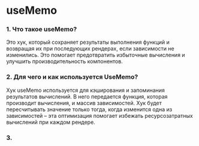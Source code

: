 # useMemo

### 1. Что такое useMemo?

Это хук, который сохраняет результаты выполнения функций и возвращая их при последующих рендерах, если зависимости не изменились. Это помогает предотвратить избыточные вычисления и улучшить производительность компонентов.

### 2. Для чего и как используется UseMemo?

Хук useMemo используется для кэширования и запоминания результатов вычислений. В него передается функция, которая производит вычисления, и массив зависимостей. Хук будет пересчитывать значение только тогда, когда изменится одна из зависимостей – эта оптимизация помогает избежать ресурсозатратных вычислений при каждом рендере.

### 3. 